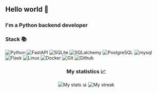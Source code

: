 ## Hello world 👋

<h3>
    I'm a Python backend developer <img src="images\python_image.png" height="20" width="20">
</h3>

### Stack 📚

![Python](https://img.shields.io/badge/PYTHON-white?style=for-the-badge&logo=python&logoColor=black&logoSize=max&labelColor=white&color=white&cacheSeconds=3600)
![FastAPI](https://img.shields.io/badge/FastAPI-bage?style=for-the-badge&logo=fastapi&logoColor=black&logoSize=auto&labelColor=white&color=white&cacheSeconds=3600
)
![SQLite](https://img.shields.io/badge/sqlite-bage?style=for-the-badge&logo=sqlite&logoColor=black&logoSize=max&color=white&cacheSeconds=3600
)
![SQLalchemy](https://img.shields.io/badge/sqlalchemy-bage?style=for-the-badge&logo=sqlalchemy&logoColor=black&logoSize=max&color=white&cacheSeconds=3600
)
![PostgreSQL](https://img.shields.io/badge/postgresql-bage?style=for-the-badge&logo=postgresql&logoColor=black&logoSize=max&color=white&cacheSeconds=3600
)
![mysql](https://img.shields.io/badge/mysql-bage?style=for-the-badge&logo=mysql&logoColor=black&logoSize=max&color=white&cacheSeconds=3600
)
![Flask](https://img.shields.io/badge/flask-bage?style=for-the-badge&logo=flask&logoColor=black&logoSize=max&color=white&cacheSeconds=3600
)
![Linux](https://img.shields.io/badge/linux-bage?style=for-the-badge&logo=linux&logoColor=black&logoSize=max&color=white&cacheSeconds=3600
)
![Docker](https://img.shields.io/badge/docker-bage?style=for-the-badge&logo=docker&logoColor=black&logoSize=max&color=white&cacheSeconds=3600
)
![Git](https://img.shields.io/badge/git-bage?style=for-the-badge&logo=git&logoColor=black&logoSize=max&color=white&cacheSeconds=3600
)
![Github](https://img.shields.io/badge/github-bage?style=for-the-badge&logo=github&logoColor=black&logoSize=max&color=white&cacheSeconds=3600
)

<h3 align="center">My statistics 📈</h3>

<p align="center">
  <img src="https://github-readme-stats.vercel.app/api?username=D1ther&show_icons=true&theme=dark" alt="My stats 📊" />
  <img src="https://github-readme-streak-stats.herokuapp.com/?user=D1ther&theme=dark" alt="My streak" />
</p>



